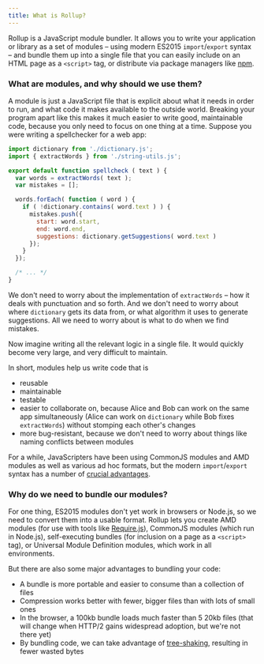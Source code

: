 ```yaml
---
title: What is Rollup?
---
```


Rollup is a JavaScript module bundler. It allows you to write your application or library as a set of modules – using modern ES2015 `import`/`export` syntax – and bundle them up into a single file that you can easily include on an HTML page as a `<script>` tag, or distribute via package managers like [npm](https://npmjs.com).


### What are modules, and why should we use them?

A module is just a JavaScript file that is explicit about what it needs in order to run, and what code it makes available to the outside world. Breaking your program apart like this makes it much easier to write good, maintainable code, because you only need to focus on one thing at a time. Suppose you were writing a spellchecker for a web app:

```js
import dictionary from './dictionary.js';
import { extractWords } from './string-utils.js';

export default function spellcheck ( text ) {
  var words = extractWords( text );
  var mistakes = [];

  words.forEach( function ( word ) {
    if ( !dictionary.contains( word.text ) ) {
      mistakes.push({
        start: word.start,
        end: word.end,
        suggestions: dictionary.getSuggestions( word.text )
      });
    }
  });

  /* ... */
}
```

We don't need to worry about the implementation of `extractWords` – how it deals with punctuation and so forth. And we don't need to worry about where `dictionary` gets its data from, or what algorithm it uses to generate suggestions. All we need to worry about is what to do when we find mistakes.

Now imagine writing all the relevant logic in a single file. It would quickly become very large, and very difficult to maintain.

In short, modules help us write code that is

* reusable
* maintainable
* testable
* easier to collaborate on, because Alice and Bob can work on the same app simultaneously (Alice can work on `dictionary` while Bob fixes `extractWords`) without stomping each other's changes
* more bug-resistant, because we don't need to worry about things like naming conflicts between modules

For a while, JavaScripters have been using CommonJS modules and AMD modules as well as various ad hoc formats, but the modern `import`/`export` syntax has a number of [crucial advantages](#why-are-es2015-modules-better-than-amd-and-commonjs-).


### Why do we need to bundle our modules?

For one thing, ES2015 modules don't yet work in browsers or Node.js, so we need to convert them into a usable format. Rollup lets you create AMD modules (for use with tools like [Require.js](http://requirejs.org/)), CommonJS modules (which run in Node.js), self-executing bundles (for inclusion on a page as a `<script>` tag), or Universal Module Definition modules, which work in all environments.

But there are also some major advantages to bundling your code:

* A bundle is more portable and easier to consume than a collection of files
* Compression works better with fewer, bigger files than with lots of small ones
* In the browser, a 100kb bundle loads much faster than 5 20kb files (that will change when HTTP/2 gains widespread adoption, but we're not there yet)
* By bundling code, we can take advantage of [tree-shaking](#what-is-tree-shaking-), resulting in fewer wasted bytes
